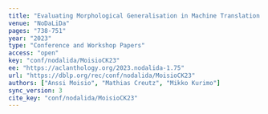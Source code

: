 ```yaml
---
title: "Evaluating Morphological Generalisation in Machine Translation by Distribution-Based Compositionality Assessment."
venue: "NoDaLiDa"
pages: "738-751"
year: "2023"
type: "Conference and Workshop Papers"
access: "open"
key: "conf/nodalida/MoisioCK23"
ee: "https://aclanthology.org/2023.nodalida-1.75"
url: "https://dblp.org/rec/conf/nodalida/MoisioCK23"
authors: ["Anssi Moisio", "Mathias Creutz", "Mikko Kurimo"]
sync_version: 3
cite_key: "conf/nodalida/MoisioCK23"
---
```

